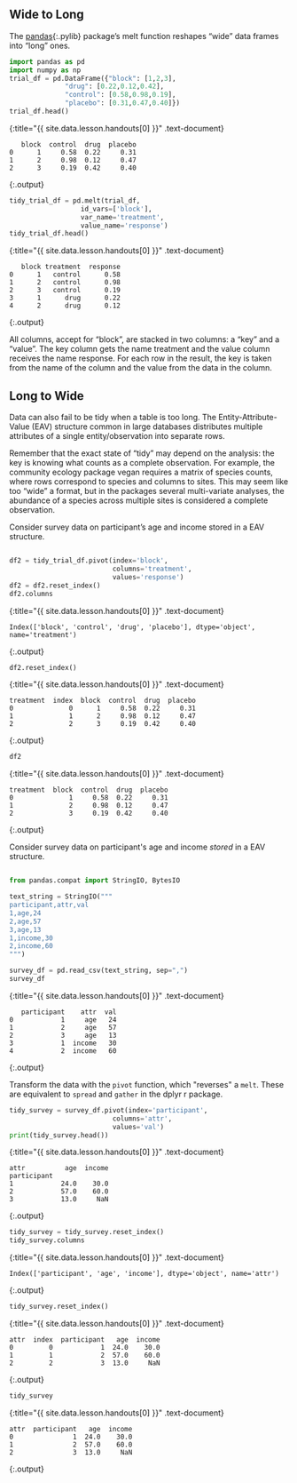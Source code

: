 ---
---

## Wide to Long

The [pandas](){:.pylib} package’s melt function reshapes “wide” data frames into “long” ones.



~~~python
import pandas as pd
import numpy as np
trial_df = pd.DataFrame({"block": [1,2,3],
              "drug": [0.22,0.12,0.42],
              "control": [0.58,0.98,0.19],
              "placebo": [0.31,0.47,0.40]})
trial_df.head()
~~~
{:title="{{ site.data.lesson.handouts[0] }}" .text-document}


~~~
   block  control  drug  placebo
0      1     0.58  0.22     0.31
1      2     0.98  0.12     0.47
2      3     0.19  0.42     0.40
~~~
{:.output}


~~~python
tidy_trial_df = pd.melt(trial_df,
                  id_vars=['block'],
                  var_name='treatment',
                  value_name='response')
tidy_trial_df.head()
~~~
{:title="{{ site.data.lesson.handouts[0] }}" .text-document}


~~~
   block treatment  response
0      1   control      0.58
1      2   control      0.98
2      3   control      0.19
3      1      drug      0.22
4      2      drug      0.12
~~~
{:.output}


All columns, accept for “block”, are stacked in two columns: a “key” and a “value”. The key column gets the name treatment and the value column receives the name response. For each row in the result, the key is taken from the name of the column and the value from the data in the column.

## Long to Wide

Data can also fail to be tidy when a table is too long. The Entity-Attribute-Value (EAV) structure common in large databases distributes multiple attributes of a single entity/observation into separate rows.

Remember that the exact state of “tidy” may depend on the analysis: the key is knowing what counts as a complete observation. For example, the community ecology package vegan requires a matrix of species counts, where rows correspond to species and columns to sites. This may seem like too “wide” a format, but in the packages several multi-variate analyses, the abundance of a species across multiple sites is considered a complete observation.

Consider survey data on participant’s age and income stored in a EAV structure.



~~~python

df2 = tidy_trial_df.pivot(index='block',
                          columns='treatment',
                          values='response')
df2 = df2.reset_index()
df2.columns
~~~
{:title="{{ site.data.lesson.handouts[0] }}" .text-document}


~~~
Index(['block', 'control', 'drug', 'placebo'], dtype='object', name='treatment')
~~~
{:.output}


~~~python
df2.reset_index()
~~~
{:title="{{ site.data.lesson.handouts[0] }}" .text-document}


~~~
treatment  index  block  control  drug  placebo
0              0      1     0.58  0.22     0.31
1              1      2     0.98  0.12     0.47
2              2      3     0.19  0.42     0.40
~~~
{:.output}


~~~python
df2
~~~
{:title="{{ site.data.lesson.handouts[0] }}" .text-document}


~~~
treatment  block  control  drug  placebo
0              1     0.58  0.22     0.31
1              2     0.98  0.12     0.47
2              3     0.19  0.42     0.40
~~~
{:.output}


Consider survey data on participant's age and income *stored* in a EAV structure.



~~~python

from pandas.compat import StringIO, BytesIO

text_string = StringIO("""
participant,attr,val
1,age,24
2,age,57
3,age,13
1,income,30
2,income,60
""")

survey_df = pd.read_csv(text_string, sep=",")
survey_df
~~~
{:title="{{ site.data.lesson.handouts[0] }}" .text-document}


~~~
   participant    attr  val
0            1     age   24
1            2     age   57
2            3     age   13
3            1  income   30
4            2  income   60
~~~
{:.output}


Transform the data with the `pivot` function, which "reverses" a `melt`. These are equivalent to `spread` and `gather` in the dplyr r package.




~~~python
tidy_survey = survey_df.pivot(index='participant',
                          columns='attr',
                          values='val')
print(tidy_survey.head())
~~~
{:title="{{ site.data.lesson.handouts[0] }}" .text-document}


~~~
attr          age  income
participant              
1            24.0    30.0
2            57.0    60.0
3            13.0     NaN
~~~
{:.output}


~~~python
tidy_survey = tidy_survey.reset_index()
tidy_survey.columns
~~~
{:title="{{ site.data.lesson.handouts[0] }}" .text-document}


~~~
Index(['participant', 'age', 'income'], dtype='object', name='attr')
~~~
{:.output}


~~~python
tidy_survey.reset_index()
~~~
{:title="{{ site.data.lesson.handouts[0] }}" .text-document}


~~~
attr  index  participant   age  income
0         0            1  24.0    30.0
1         1            2  57.0    60.0
2         2            3  13.0     NaN
~~~
{:.output}


~~~python
tidy_survey
~~~
{:title="{{ site.data.lesson.handouts[0] }}" .text-document}


~~~
attr  participant   age  income
0               1  24.0    30.0
1               2  57.0    60.0
2               3  13.0     NaN
~~~
{:.output}


